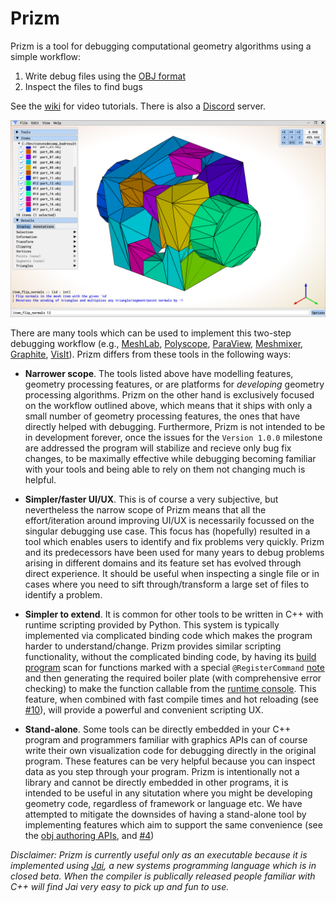 # Prizm

Prizm is a tool for debugging computational geometry algorithms using a simple workflow:

1. Write debug files using the [OBJ format](https://paulbourke.net/dataformats/obj/)
2. Inspect the files to find bugs

See the [wiki](https://github.com/okmatija/Prizm/wiki) for video tutorials. There is also a [Discord](https://discord.gg/zxKqvwmXNs) server.

<p align="center">
  <img src="docs/Prizm_0.8.0.png" width="640" title="Prizm 0.8.0 Screenshot" alt="Prizm 0.8.0 Screenshot">
</p>

There are many tools which can be used to implement this two-step debugging workflow (e.g., [MeshLab](https://www.meshlab.net/), [Polyscope](https://polyscope.run/), [ParaView](https://www.paraview.org/), [Meshmixer](https://meshmixer.com/), [Graphite](https://github.com/BrunoLevy/GraphiteThree), [VisIt](https://github.com/visit-dav/visit)). Prizm differs from these tools in the following ways:

* **Narrower scope**.  The tools listed above have modelling features, geometry processing features, or are platforms for _developing_ geometry processing algorithms. Prizm on the other hand is exclusively focused on the workflow outlined above, which means that it ships with only a small number of geometry processing features, the ones that have directly helped with debugging.  Furthermore, Prizm is not intended to be in development forever, once the issues for the `Version 1.0.0` milestone are addressed the program will stabilize and recieve only bug fix changes, to be maximally effective while debugging becoming familiar with your tools and being able to rely on them not changing much is helpful.

* **Simpler/faster UI/UX**.  This is of course a very subjective, but nevertheless the narrow scope of Prizm means that all the effort/iteration around improving UI/UX is necessarily focussed on the singular debugging use case.  This focus has (hopefully) resulted in a tool which enables users to identify and fix problems very quickly.  Prizm and its predecessors have been used for many years to debug problems arising in different domains and its feature set has evolved through direct experience. It should be useful when inspecting a single file or in cases where you need to sift through/transform a large set of files to identify a problem.

* **Simpler to extend**. It is common for other tools to be written in C++ with runtime scripting provided by Python.  This system is typically implemented via complicated binding code which makes the program harder to understand/change.  Prizm provides similar scripting functionality, without the complicated binding code, by having its [build program](first.jai) scan for functions marked with a special `@RegisterCommand` [note](https://github.com/Jai-Community/Jai-Community-Library/wiki/Metaprogramming#notes) and then generating the required boiler plate (with comprehensive error checking) to make the function callable from the [runtime console](https://github.com/okmatija/Prizm/wiki#console-commands).  This feature, when combined with fast compile times and hot reloading (see [#10](https://github.com/okmatija/Prizm/issues/10)), will provide a powerful and convenient scripting UX.

* **Stand-alone**.  Some tools can be directly embedded in your C++ program and programmers familiar with graphics APIs can of course write their own visualization code for debugging directly in the original program.  These features can be very helpful because you can inspect data as you step through your program.  Prizm is intentionally not a library and cannot be directly embedded in other programs, it is intended to be useful in any situtation where you might be developing geometry code, regardless of framework or language etc.  We have attempted to mitigate the downsides of having a stand-alone tool by implementing features which aim to support the same convenience (see the [obj authoring APIs](https://github.com/okmatija/Prizm/wiki#obj-file-authoring-apis), and [#4](https://github.com/okmatija/Prizm/issues/4))

_Disclaimer: Prizm is currently useful only as an executable because it is implemented using [Jai](https://youtube.com/playlist?list=PLmV5I2fxaiCKfxMBrNsU1kgKJXD3PkyxO&si=WBp0cEltcc6PuWS5), a new systems programming language which is in closed beta.  When the compiler is publically released people familiar with C++ will find Jai very easy to pick up and fun to use._
